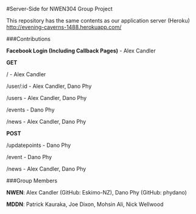 #Server-Side for NWEN304 Group Project

This repository has the same contents as our application server (Heroku)
http://evening-caverns-1488.herokuapp.com/

###Contributions

**Facebook Login (Including Callback Pages)** - Alex Candler

**GET**

/ - Alex Candler

/user/:id - Alex Candler, Dano Phy

/users - Alex Candler, Dano Phy

/events - Dano Phy

/news - Alex Candler, Dano Phy

**POST**

/updatepoints - Dano Phy

/event - Dano Phy

/news - Alex Candler, Dano Phy


###Group Members

**NWEN**: Alex Candler (GitHub: Eskimo-NZ), Dano Phy (GitHub: phydano)

**MDDN**: Patrick Kauraka, Joe Dixon, Mohsin Ali, Nick Wellwood
